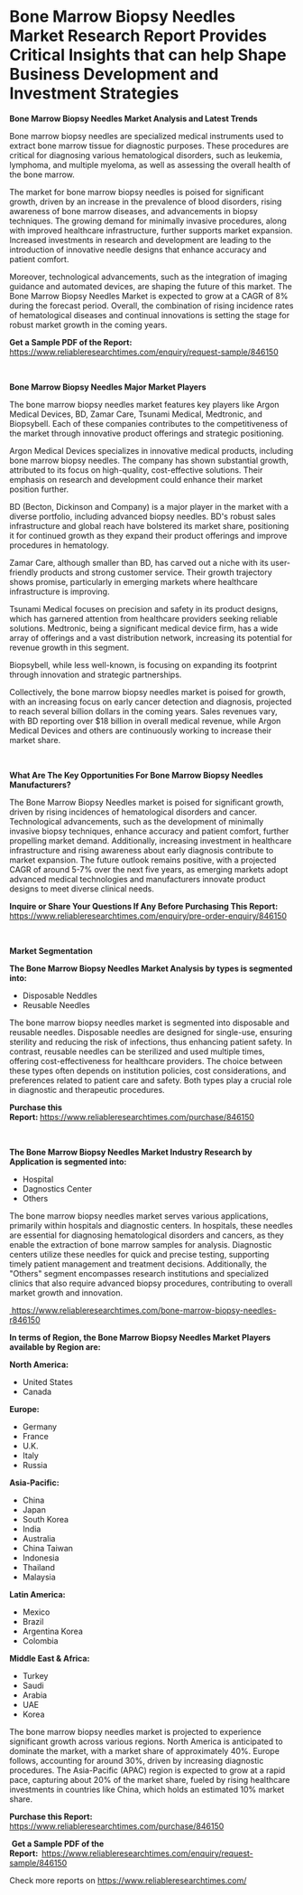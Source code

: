 <p><h1>Bone Marrow Biopsy Needles Market Research Report Provides Critical Insights that can help Shape Business Development and Investment Strategies</h1></p><p><strong>Bone Marrow Biopsy Needles Market Analysis and Latest Trends</strong></p>
<p><p>Bone marrow biopsy needles are specialized medical instruments used to extract bone marrow tissue for diagnostic purposes. These procedures are critical for diagnosing various hematological disorders, such as leukemia, lymphoma, and multiple myeloma, as well as assessing the overall health of the bone marrow.</p><p>The market for bone marrow biopsy needles is poised for significant growth, driven by an increase in the prevalence of blood disorders, rising awareness of bone marrow diseases, and advancements in biopsy techniques. The growing demand for minimally invasive procedures, along with improved healthcare infrastructure, further supports market expansion. Increased investments in research and development are leading to the introduction of innovative needle designs that enhance accuracy and patient comfort.</p><p>Moreover, technological advancements, such as the integration of imaging guidance and automated devices, are shaping the future of this market. The Bone Marrow Biopsy Needles Market is expected to grow at a CAGR of 8% during the forecast period. Overall, the combination of rising incidence rates of hematological diseases and continual innovations is setting the stage for robust market growth in the coming years.</p></p>
<p><strong>Get a Sample PDF of the Report:&nbsp;</strong> <a href="https://www.reliableresearchtimes.com/enquiry/request-sample/846150?utm_campaign=2644&utm_medium=2&utm_source=Github&utm_content=ia&utm_term=04032025&utm_id=bone-marrow-biopsy-needles">https://www.reliableresearchtimes.com/enquiry/request-sample/846150</a></p>
<p>&nbsp;</p>
<p><strong>Bone Marrow Biopsy Needles Major Market Players</strong></p>
<p><p>The bone marrow biopsy needles market features key players like Argon Medical Devices, BD, Zamar Care, Tsunami Medical, Medtronic, and Biopsybell. Each of these companies contributes to the competitiveness of the market through innovative product offerings and strategic positioning.</p><p>Argon Medical Devices specializes in innovative medical products, including bone marrow biopsy needles. The company has shown substantial growth, attributed to its focus on high-quality, cost-effective solutions. Their emphasis on research and development could enhance their market position further.</p><p>BD (Becton, Dickinson and Company) is a major player in the market with a diverse portfolio, including advanced biopsy needles. BD's robust sales infrastructure and global reach have bolstered its market share, positioning it for continued growth as they expand their product offerings and improve procedures in hematology.</p><p>Zamar Care, although smaller than BD, has carved out a niche with its user-friendly products and strong customer service. Their growth trajectory shows promise, particularly in emerging markets where healthcare infrastructure is improving.</p><p>Tsunami Medical focuses on precision and safety in its product designs, which has garnered attention from healthcare providers seeking reliable solutions. Medtronic, being a significant medical device firm, has a wide array of offerings and a vast distribution network, increasing its potential for revenue growth in this segment.</p><p>Biopsybell, while less well-known, is focusing on expanding its footprint through innovation and strategic partnerships.</p><p>Collectively, the bone marrow biopsy needles market is poised for growth, with an increasing focus on early cancer detection and diagnosis, projected to reach several billion dollars in the coming years. Sales revenues vary, with BD reporting over $18 billion in overall medical revenue, while Argon Medical Devices and others are continuously working to increase their market share.</p></p>
<p>&nbsp;</p>
<p><strong>What Are The Key Opportunities For Bone Marrow Biopsy Needles Manufacturers?</strong></p>
<p><p>The Bone Marrow Biopsy Needles market is poised for significant growth, driven by rising incidences of hematological disorders and cancer. Technological advancements, such as the development of minimally invasive biopsy techniques, enhance accuracy and patient comfort, further propelling market demand. Additionally, increasing investment in healthcare infrastructure and rising awareness about early diagnosis contribute to market expansion. The future outlook remains positive, with a projected CAGR of around 5-7% over the next five years, as emerging markets adopt advanced medical technologies and manufacturers innovate product designs to meet diverse clinical needs.</p></p>
<p><strong>Inquire or Share Your Questions If Any Before Purchasing This Report:</strong> <a href="https://www.reliableresearchtimes.com/enquiry/pre-order-enquiry/846150?utm_campaign=2644&utm_medium=2&utm_source=Github&utm_content=ia&utm_term=04032025&utm_id=bone-marrow-biopsy-needles">https://www.reliableresearchtimes.com/enquiry/pre-order-enquiry/846150</a></p>
<p>&nbsp;</p>
<p><strong>Market Segmentation</strong></p>
<p><strong>The Bone Marrow Biopsy Needles Market Analysis by types is segmented into:</strong></p>
<p><ul><li>Disposable Neddles</li><li>Reusable Needles</li></ul></p>
<p><p>The bone marrow biopsy needles market is segmented into disposable and reusable needles. Disposable needles are designed for single-use, ensuring sterility and reducing the risk of infections, thus enhancing patient safety. In contrast, reusable needles can be sterilized and used multiple times, offering cost-effectiveness for healthcare providers. The choice between these types often depends on institution policies, cost considerations, and preferences related to patient care and safety. Both types play a crucial role in diagnostic and therapeutic procedures.</p></p>
<p><strong>Purchase this Report:&nbsp;</strong><a href="https://www.reliableresearchtimes.com/purchase/846150?utm_campaign=2644&utm_medium=2&utm_source=Github&utm_content=ia&utm_term=04032025&utm_id=bone-marrow-biopsy-needles">https://www.reliableresearchtimes.com/purchase/846150</a></p>
<p>&nbsp;</p>
<p><strong>The Bone Marrow Biopsy Needles Market Industry Research by Application is segmented into:</strong></p>
<p><ul><li>Hospital</li><li>Dagnostics Center</li><li>Others</li></ul></p>
<p><p>The bone marrow biopsy needles market serves various applications, primarily within hospitals and diagnostic centers. In hospitals, these needles are essential for diagnosing hematological disorders and cancers, as they enable the extraction of bone marrow samples for analysis. Diagnostic centers utilize these needles for quick and precise testing, supporting timely patient management and treatment decisions. Additionally, the "Others" segment encompasses research institutions and specialized clinics that also require advanced biopsy procedures, contributing to overall market growth and innovation.</p></p>
<p><a href="https://www.reliableresearchtimes.com/bone-marrow-biopsy-needles-r846150?utm_campaign=2644&utm_medium=2&utm_source=Github&utm_content=ia&utm_term=04032025&utm_id=bone-marrow-biopsy-needles">&nbsp;https://www.reliableresearchtimes.com/bone-marrow-biopsy-needles-r846150</a></p>
<p><strong>In terms of Region, the Bone Marrow Biopsy Needles Market Players available by Region are:</strong></p>
<p>
    <p> <strong> North America: </strong>
        <ul>
            <li>United States</li>
            <li>Canada</li>
        </ul>
        </p> 
    <p> <strong> Europe: </strong>
        <ul>
            <li>Germany</li>
            <li>France</li>
            <li>U.K.</li>
            <li>Italy</li>
            <li>Russia</li>
        </ul>
        </p> 
    <p> <strong> Asia-Pacific: </strong>
        <ul>
            <li>China</li>
            <li>Japan</li>
            <li>South Korea</li>
            <li>India</li>
            <li>Australia</li>
            <li>China Taiwan</li>
            <li>Indonesia</li>
            <li>Thailand</li>
            <li>Malaysia</li>
        </ul>
        </p> 
    <p> <strong> Latin America: </strong>
        <ul>
            <li>Mexico</li>
            <li>Brazil</li>
            <li>Argentina Korea</li>
            <li>Colombia</li>
        </ul>
        </p> 
    <p> <strong> Middle East & Africa: </strong>
        <ul>
            <li>Turkey</li>
            <li>Saudi</li>
            <li>Arabia</li>
            <li>UAE</li>
            <li>Korea</li>
        </ul>
    </p>
    </p>
<p><p>The bone marrow biopsy needles market is projected to experience significant growth across various regions. North America is anticipated to dominate the market, with a market share of approximately 40%. Europe follows, accounting for around 30%, driven by increasing diagnostic procedures. The Asia-Pacific (APAC) region is expected to grow at a rapid pace, capturing about 20% of the market share, fueled by rising healthcare investments in countries like China, which holds an estimated 10% market share.</p></p>
<p><strong>Purchase this Report: </strong><a href="https://www.reliableresearchtimes.com/purchase/846150?utm_campaign=2644&utm_medium=2&utm_source=Github&utm_content=ia&utm_term=04032025&utm_id=bone-marrow-biopsy-needles">https://www.reliableresearchtimes.com/purchase/846150</a></p>
<p>&nbsp;<strong>Get a Sample PDF of the Report:&nbsp;&nbsp;</strong><a href="https://www.reliableresearchtimes.com/enquiry/request-sample/846150?utm_campaign=2644&utm_medium=2&utm_source=Github&utm_content=ia&utm_term=04032025&utm_id=bone-marrow-biopsy-needles">https://www.reliableresearchtimes.com/enquiry/request-sample/846150</a></p>
<p><strong></strong></p>
<p>Check more reports on <a href="https://www.reliableresearchtimes.com/?utm_campaign=2644&utm_medium=2&utm_source=Github&utm_content=ia&utm_term=04032025&utm_id=bone-marrow-biopsy-needles">https://www.reliableresearchtimes.com/</a></p>